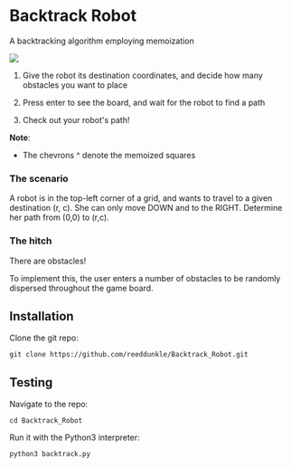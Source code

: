 # Backtrack Robot
A backtracking algorithm employing memoization

<img src="http://i.imgur.com/ZmFTiww.gif" />

1. Give the robot its destination coordinates, and decide how many obstacles you want to place

2. Press enter to see the board, and wait for the robot to find a path

3. Check out your robot's path!

**Note**:

- The chevrons ^ denote the memoized squares


### The scenario

A robot is in the top-left corner of a grid, and wants to travel to a given destination (r, c).
She can only move DOWN and to the RIGHT. Determine her path from (0,0) to (r,c).

### The hitch

There are obstacles!

To implement this, the user enters a number of obstacles to be randomly dispersed throughout the game board.


Installation
----

Clone the git repo:

```
git clone https://github.com/reeddunkle/Backtrack_Robot.git
```

Testing
----

Navigate to the repo:

```
cd Backtrack_Robot
```

Run it with the Python3 interpreter:

```
python3 backtrack.py
```



